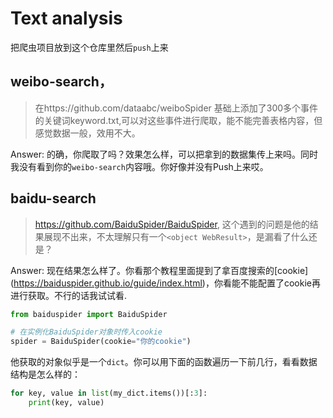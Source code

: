 # Text analysis

把爬虫项目放到这个仓库里然后`push`上来

## weibo-search，

> 在https://github.com/dataabc/weiboSpider 基础上添加了300多个事件的关键词keyword.txt,可以对这些事件进行爬取，能不能完善表格内容，但感觉数据一般，效用不大。

Answer: 的确，你爬取了吗？效果怎么样，可以把拿到的数据集传上来吗。同时我没有看到你的`weibo-search`内容哦。你好像并没有Push上来哎。

## baidu-search

> https://github.com/BaiduSpider/BaiduSpider, 这个遇到的问题是他的结果展现不出来，不太理解只有一个`<object WebResult>`，是漏看了什么还是？

Answer: 现在结果怎么样了。你看那个教程里面提到了拿百度搜索的\[cookie\](https://baiduspider.github.io/guide/index.html)，你看能不能配置了cookie再进行获取。不行的话我试试看.

``` python
from baiduspider import BaiduSpider

# 在实例化BaiduSpider对象时传入cookie
spider = BaiduSpider(cookie="你的cookie")
```

他获取的对象似乎是一个`dict`。你可以用下面的函数遍历一下前几行，看看数据结构是怎么样的：

``` python
for key, value in list(my_dict.items())[:3]:
    print(key, value)
```